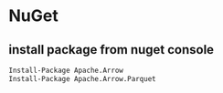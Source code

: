 # NuGet

## install package from nuget console
```sh
Install-Package Apache.Arrow
Install-Package Apache.Arrow.Parquet
```
